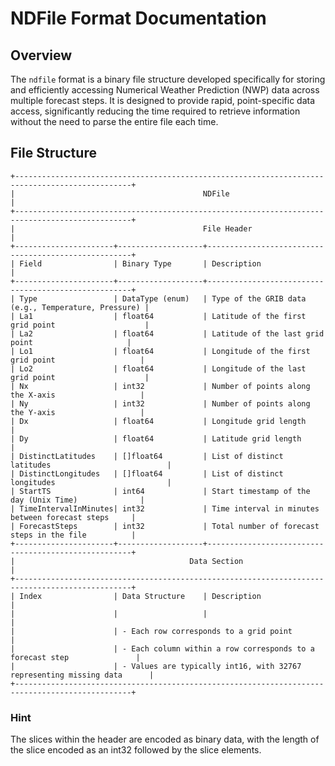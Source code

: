 # NDFile Format Documentation

## Overview

The `ndfile` format is a binary file structure developed specifically for storing and efficiently accessing Numerical Weather Prediction (NWP) data across multiple forecast steps. It is designed to provide rapid, point-specific data access, significantly reducing the time required to retrieve information without the need to parse the entire file each time.

## File Structure

```
+------------------------------------------------------------------------------------------------+
|                                          NDFile                                                |
+------------------------------------------------------------------------------------------------+
|                                          File Header                                            |
+----------------------+-------------------+-----------------------------------------------------+
| Field                | Binary Type       | Description                                         |
+----------------------+-------------------+-----------------------------------------------------+
| Type                 | DataType (enum)   | Type of the GRIB data (e.g., Temperature, Pressure) |
| La1                  | float64           | Latitude of the first grid point                    |
| La2                  | float64           | Latitude of the last grid point                     |
| Lo1                  | float64           | Longitude of the first grid point                   |
| Lo2                  | float64           | Longitude of the last grid point                    |
| Nx                   | int32             | Number of points along the X-axis                   |
| Ny                   | int32             | Number of points along the Y-axis                   |
| Dx                   | float64           | Longitude grid length                               |
| Dy                   | float64           | Latitude grid length                                |
| DistinctLatitudes    | []float64         | List of distinct latitudes                          |
| DistinctLongitudes   | []float64         | List of distinct longitudes                         |
| StartTS              | int64             | Start timestamp of the day (Unix Time)              |
| TimeIntervalInMinutes| int32             | Time interval in minutes between forecast steps     |
| ForecastSteps        | int32             | Total number of forecast steps in the file          |
+----------------------+-------------------+-----------------------------------------------------+
|                                       Data Section                                             |
+------------------------------------------------------------------------------------------------+
| Index                | Data Structure    | Description                                         |
|                      |                   |                                                     |
|                      | - Each row corresponds to a grid point                                  |
|                      | - Each column within a row corresponds to a forecast step               |
|                      | - Values are typically int16, with 32767 representing missing data      |
+------------------------------------------------------------------------------------------------+
```

### Hint
The slices within the header are encoded as binary data, with the length of the slice encoded as an int32 followed by the slice elements.
